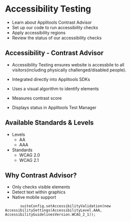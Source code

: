 # Accessibility Testing

* Learn about Applitools Contrast Advisor
* Set up our code to run accessibility checks
* Apply accessibility regions
* Review the status of our accessibility checks

## Accessibility - Contrast Advisor

* Accessibility Testing ensures website is accessbile to all visitors(including physically challenged/disabled people).

* Integrated directly into Applitools SDKs
* Uses a visual algorithm to identify elements
* Measures contrast score
* Displays status in Applitools Test Manager

## Available Standards & Levels

* Levels
    * AA
    * AAA
* Standards
    * WCAG 2.0
    * WCAG 2.1

## Why Contrast Advisor?

* Only checks visible elements
* Detect text within graphics
* Native mobile support

`        suiteConfig.setAccessibilityValidation(new AccessibilitySettings(AccessibilityLevel.AAA, AccessibilityGuidelinesVersion.WCAG_2_1));
`
